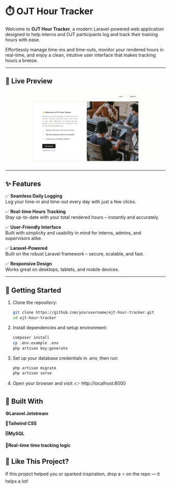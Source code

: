 # ⏱️ OJT Hour Tracker

Welcome to **OJT Hour Tracker**, a modern Laravel-powered web application designed to help interns and OJT participants log and track their training hours with ease.

Effortlessly manage time-ins and time-outs, monitor your rendered hours in real-time, and enjoy a clean, intuitive user interface that makes tracking hours a breeze.

---

## 📸 Live Preview

<img src="public/Screenshot 2025-04-25 144453.png" alt="OJT Hour Tracker Screenshot" style="border-radius: 8px; max-width: 100%;">

---

## ✨ Features

✅ **Seamless Daily Logging**  
Log your time-in and time-out every day with just a few clicks.

✅ **Real-time Hours Tracking**  
Stay up-to-date with your total rendered hours – instantly and accurately.

✅ **User-Friendly Interface**  
Built with simplicity and usability in mind for interns, admins, and supervisors alike.

✅ **Laravel-Powered**  
Built on the robust Laravel framework – secure, scalable, and fast.

✅ **Responsive Design**  
Works great on desktops, tablets, and mobile devices.

---

## 🚀 Getting Started

1. Clone the repository:

    ```bash
    git clone https://github.com/yourusername/ojt-hour-tracker.git
    cd ojt-hour-tracker

    ```

2. Install dependencies and setup environment:

    ```bash
    composer install
    cp .env.example .env
    php artisan key:generate

    ```

3. Set up your database credentials in .env, then run:

    ```bash
    php artisan migrate
    php artisan serve

    ```

4. Open your browser and visit:
   👉 http://localhost:8000

## 🧠 Built With

**⚙️Laravel Jetstream**

**💨Tailwind CSS**

**🗄️MySQL**

**🔁Real-time time tracking logic**

## 💙 Like This Project?

If this project helped you or sparked inspiration,
drop a ⭐ on the repo — it helps a lot!
